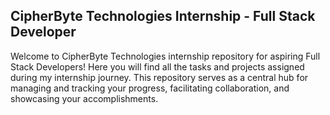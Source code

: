 
## CipherByte Technologies Internship - Full Stack Developer

Welcome to CipherByte Technologies internship repository for aspiring Full Stack Developers! Here you will find all the tasks and projects assigned during my internship journey. This repository serves as a central hub for managing and tracking your progress, facilitating collaboration, and showcasing your accomplishments.
